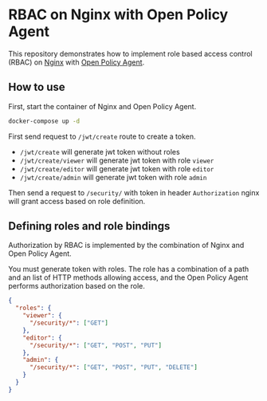 # RBAC on Nginx with Open Policy Agent

This repository demonstrates how to implement role based access control (RBAC) on
[Nginx](https://nginx.org/) with
[Open Policy Agent](https://www.openpolicyagent.org/).

## How to use

First, start the container of Nginx and Open Policy Agent.

```sh
docker-compose up -d
```

First send request to `/jwt/create` route to create a token.

- `/jwt/create` will generate jwt token without roles
- `/jwt/create/viewer` will generate jwt token with role `viewer`
- `/jwt/create/editor` will generate jwt token with role `editor`
- `/jwt/create/admin` will generate jwt token with role `admin`
  
Then send a request to `/security/` with token in header `Authorization`
nginx will grant access based on role definition.

## Defining roles and role bindings

Authorization by RBAC is implemented by the combination
of Nginx and Open Policy Agent.

You must generate token with roles.
The role has a combination of a path and an list of HTTP methods allowing access,
and the Open Policy Agent performs authorization based on the role.

```json
{
  "roles": {
    "viewer": {
      "/security/*": ["GET"]
    },
    "editor": {
      "/security/*": ["GET", "POST", "PUT"]
    },
    "admin": {
      "/security/*": ["GET", "POST", "PUT", "DELETE"]
    }
  }
}
```
